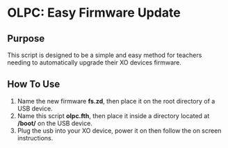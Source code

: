 OLPC: Easy Firmware Update
===================

Purpose
-------
This script is designed to be a simple and easy method for teachers needing to automatically upgrade their XO devices firmware.

How To Use
----------
 1. Name the new firmware **fs.zd**, then place it on the root directory of a USB device.
 2. Name this script **olpc.fth**, then place it inside a directory located at **/boot/** on the USB device.
 3. Plug the usb into your XO device, power it on then follow the on screen instructions.

